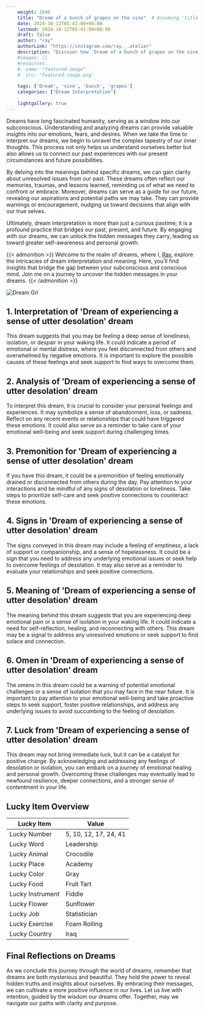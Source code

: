```yaml
---
    weight: 1646
    title: "Dream of a bunch of grapes on the vine"  # Assuming 'title' column exists
    date: 2024-10-12T05:41:00+08:00
    lastmod: 2024-10-12T05:41:00+08:00
    draft: false
    author: "ray"
    authorLink: "https://instagram.com/ray._.atelier"
    description: "Discover how 'Dream of a bunch of grapes on the vine' can interpret your future and uncover its significant meanings in your life."
    #images: []
    #resources:
    #- name: "featured-image"
    #  src: "featured-image.png"
    
    tags: ['Dream', 'vine', 'bunch', 'grapes']
    categories: ["Dream Interpretation"]
    
    lightgallery: true
---
```

    
Dreams have long fascinated humanity, serving as a window into our subconscious. Understanding and analyzing dreams can provide valuable insights into our emotions, fears, and desires. When we take the time to interpret our dreams, we begin to unravel the complex tapestry of our inner thoughts. This process not only helps us understand ourselves better but also allows us to connect our past experiences with our present circumstances and future possibilities.

By delving into the meanings behind specific dreams, we can gain clarity about unresolved issues from our past. These dreams often reflect our memories, traumas, and lessons learned, reminding us of what we need to confront or embrace. Moreover, dreams can serve as a guide for our future, revealing our aspirations and potential paths we may take. They can provide warnings or encouragement, nudging us toward decisions that align with our true selves.

Ultimately, dream interpretation is more than just a curious pastime; it is a profound practice that bridges our past, present, and future. By engaging with our dreams, we can unlock the hidden messages they carry, leading us toward greater self-awareness and personal growth.

{{< admonition >}}
Welcome to the realm of dreams, where I, [Ray](https://instagram.com/ray._.atelier), explore the intricacies of dream interpretation and meaning. Here, you’ll find insights that bridge the gap between your subconscious and conscious mind. Join me on a journey to uncover the hidden messages in your dreams.
{{< /admonition >}}

![Dream Grl](https://cdn.pixabay.com/photo/2017/11/02/03/35/gothic-2910057_1280.jpg "Dream Grl")

## 1. Interpretation of 'Dream of experiencing a sense of utter desolation' dream

This dream suggests that you may be feeling a deep sense of loneliness, isolation, or despair in your waking life. It could indicate a period of emotional or mental distress, where you feel disconnected from others and overwhelmed by negative emotions. It is important to explore the possible causes of these feelings and seek support to find ways to overcome them.

## 2. Analysis of 'Dream of experiencing a sense of utter desolation' dream

To interpret this dream, it is crucial to consider your personal feelings and experiences. It may symbolize a sense of abandonment, loss, or sadness. Reflect on any recent events or relationships that could have triggered these emotions. It could also serve as a reminder to take care of your emotional well-being and seek support during challenging times.

## 3. Premonition for 'Dream of experiencing a sense of utter desolation' dream

If you have this dream, it could be a premonition of feeling emotionally drained or disconnected from others during the day. Pay attention to your interactions and be mindful of any signs of desolation or loneliness. Take steps to prioritize self-care and seek positive connections to counteract these emotions.

## 4. Signs in 'Dream of experiencing a sense of utter desolation' dream

The signs conveyed in this dream may include a feeling of emptiness, a lack of support or companionship, and a sense of hopelessness. It could be a sign that you need to address any underlying emotional issues or seek help to overcome feelings of desolation. It may also serve as a reminder to evaluate your relationships and seek positive connections.

## 5. Meaning of 'Dream of experiencing a sense of utter desolation' dream

The meaning behind this dream suggests that you are experiencing deep emotional pain or a sense of isolation in your waking life. It could indicate a need for self-reflection, healing, and reconnecting with others. This dream may be a signal to address any unresolved emotions or seek support to find solace and connection.

## 6. Omen in 'Dream of experiencing a sense of utter desolation' dream

The omens in this dream could be a warning of potential emotional challenges or a sense of isolation that you may face in the near future. It is important to pay attention to your emotional well-being and take proactive steps to seek support, foster positive relationships, and address any underlying issues to avoid succumbing to the feeling of desolation.

## 7. Luck from 'Dream of experiencing a sense of utter desolation' dream

This dream may not bring immediate luck, but it can be a catalyst for positive change. By acknowledging and addressing any feelings of desolation or isolation, you can embark on a journey of emotional healing and personal growth. Overcoming these challenges may eventually lead to newfound resilience, deeper connections, and a stronger sense of contentment in your life.

## Lucky Item Overview
| Lucky Item          | Value              |
|---------------|--------------------|
| Lucky Number        | 5, 10, 12, 17, 24, 41  |
| Lucky Word          | Leadership |
| Lucky Animal        | Crocodile |
| Lucky Place         | Academy     |
| Lucky Color         | Gray     |
| Lucky Food          | Fruit Tart      |
| Lucky Instrument    | Fiddle |
| Lucky Flower        | Sunflower    |
| Lucky Job           | Statistician       |
| Lucky Exercise      | Foam Rolling  |
| Lucky Country       | Iraq    |


##  Final Reflections on Dreams

As we conclude this journey through the world of dreams, remember that dreams are both mysterious and beautiful. They hold the power to reveal hidden truths and insights about ourselves. By embracing their messages, we can cultivate a more positive influence in our lives. Let us live with intention, guided by the wisdom our dreams offer. Together, may we navigate our paths with clarity and purpose.
